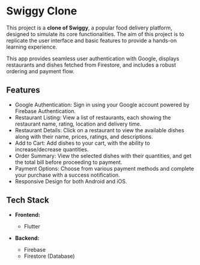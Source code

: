 
# Swiggy Clone

This project is a **clone of Swiggy**, a popular food delivery platform, designed to simulate its core functionalities. The aim of this project is to replicate the user interface and basic features to provide a hands-on learning experience.

This app provides seamless user authentication with Google, displays restaurants and dishes fetched from Firestore, and includes a robust ordering and payment flow.

## Features

- Google Authentication: Sign in using your Google account powered by Firebase Authentication.
- Restaurant Listing: View a list of restaurants, each showing the restaurant name, rating, location and delivery time.
- Restaurant Details: Click on a restaurant to view the available dishes along with their name, prices, ratings, and descriptions.
- Add to Cart: Add dishes to your cart, with the ability to increase/decrease quantities.
- Order Summary: View the selected dishes with their quantities, and get the total bill before proceeding to payment.
- Payment Options: Choose from various payment methods and complete your purchase with a success notification.
- Responsive Design for both Android and iOS.

## Tech Stack

- **Frontend:** 
  - Flutter

- **Backend:** 
  - Firebase
  - Firestore (Database)
